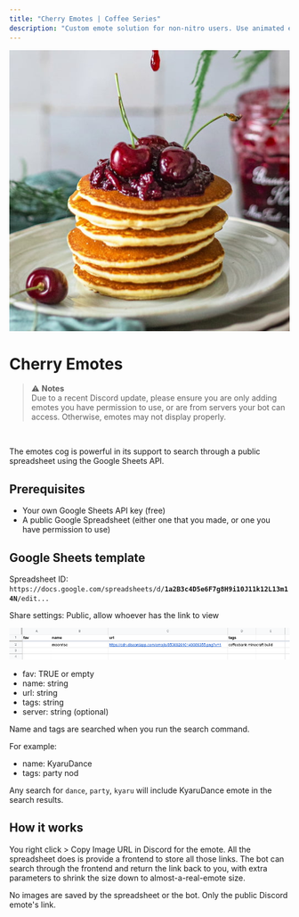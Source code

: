 ```yaml
---
title: "Cherry Emotes | Coffee Series"
description: "Custom emote solution for non-nitro users. Use animated emotes in your server, even without Nitro. Make your own emote storage spreadsheet and generate emote-like image links for use in DMs and elsewhere."
---
```


<img src="./emotes.jpg" alt="Logo: a stack of pancakes" class="h-24 aspect-square rounded mb-2" />

# Cherry Emotes

<CogHero cog="emotes" desc="Custom emote solution for non-nitro users. Use animated emotes in your server, even without Nitro. Make your own emote storage spreadsheet and generate emote-like image links for use in DMs and elsewhere." />

> ⚠️ **Notes**  
> Due to a recent Discord update, please ensure you are only adding emotes you have permission to use, or are from servers your bot can access. Otherwise, emotes may not display properly.

<br />

The emotes cog is powerful in its support to search through a public spreadsheet using the Google Sheets API.

## Prerequisites
- Your own Google Sheets API key (free)
- A public Google Spreadsheet (either one that you made, or one you have permission to use)

## Google Sheets template

Spreadsheet ID: `https://docs.google.com/spreadsheets/d/`**`1a2B3c4D5e6F7g8H9i10J11k12L13m14N`**`/edit...`

Share settings: Public, allow whoever has the link to view

![Screenshot of Google Sheets template](./google_sheets_template.png)

- fav: TRUE or empty
- name: string
- url: string
- tags: string
- server: string (optional)

Name and tags are searched when you run the search command.

For example:
- name: KyaruDance
- tags: party nod

Any search for `dance`, `party`, `kyaru` will include KyaruDance emote in the search results.

## How it works

You right click > Copy Image URL in Discord for the emote. All the spreadsheet does is provide a frontend to store all those links. The bot can search through the frontend and return the link back to you, with extra parameters to shrink the size down to almost-a-real-emote size.

No images are saved by the spreadsheet or the bot. Only the public Discord emote's link.
